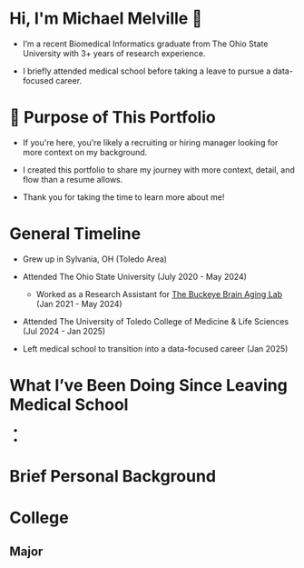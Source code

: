 # Hi, I'm Michael Melville 👋

- I’m a recent Biomedical Informatics graduate from The Ohio State University with 3+ years of research experience. 

- I briefly attended medical school before taking a leave to pursue a data-focused career.



# 📄 Purpose of This Portfolio

- If you're here, you're likely a recruiting or hiring manager looking for more context on my background. 

- I created this portfolio to share my journey with more context, detail, and flow than a resume allows.

- Thank you for taking the time to learn more about me!

# General Timeline

- Grew up in Sylvania, OH (Toledo Area)
  
- Attended The Ohio State University (July 2020 - May 2024)
  
  - Worked as a Research Assistant for [The Buckeye Brain Aging Lab](https://bbal.osu.edu) (Jan 2021 - May 2024)
 
- Attended The University of Toledo College of Medicine & Life Sciences (Jul 2024 - Jan 2025)

- Left medical school to transition into a data-focused career (Jan 2025)

# What I’ve Been Doing Since Leaving Medical School

- 

- 




# Brief Personal Background



# College



## Major







<!--
**michaelmelville980/michaelmelville980** is a ✨ _special_ ✨ repository because its `README.md` (this file) appears on your GitHub profile.

Here are some ideas to get you started:

- 🔭 I’m currently working on ...
- 🌱 I’m currently learning ...
- 👯 I’m looking to collaborate on ...
- 🤔 I’m looking for help with ...
- 💬 Ask me about ...
- 📫 How to reach me: ...
- 😄 Pronouns: ...
- ⚡ Fun fact: ...
-->
